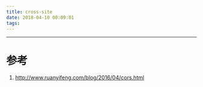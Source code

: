 ```yaml
---
title: cross-site
date: 2018-04-10 00:09:01
tags:
---
```






-------

# 参考

1. http://www.ruanyifeng.com/blog/2016/04/cors.html
